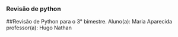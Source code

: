 ### Revisão de python
##Revisão de Python para o 3° bimestre.
Aluno(a): Maria Aparecida
professor(a): Hugo Nathan
